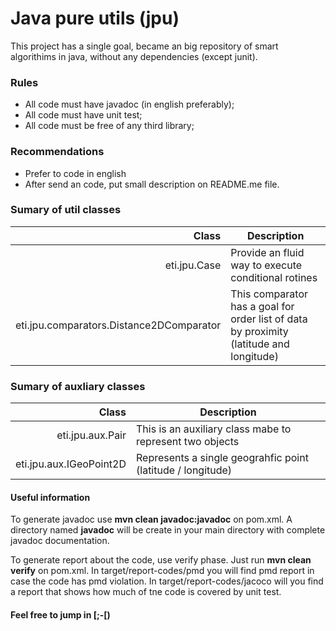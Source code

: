 # Java pure utils (jpu)

This project has a single goal, became an big repository of smart algorithims in java, without any dependencies (except junit).

### Rules
* All code must have javadoc (in english preferably);
* All code must have unit test;
* All code must be free of any third library;

### Recommendations
* Prefer to code in english
* After send an code, put small description on README.me file.

### Sumary of util classes
|Class|Description|
|---:|---|
|eti.jpu.Case|Provide an fluid way to execute conditional rotines|
|eti.jpu.comparators.Distance2DComparator|This comparator has a goal for order list of data by proximity (latitude and longitude)|

### Sumary of auxliary classes
|Class|Description|
|---:|---|
|eti.jpu.aux.Pair|This is an auxiliary class mabe to represent two objects|
|eti.jpu.aux.IGeoPoint2D|Represents a single geograhfic point (latitude / longitude)|

#### Useful information
To generate javadoc use __mvn clean javadoc:javadoc__ on pom.xml. A directory named __javadoc__ will be create in your main directory with complete javadoc documentation.

To generate report about the code, use verify phase. Just run __mvn clean verify__ on pom.xml. In target/report-codes/pmd you will find pmd report in case the code has pmd violation. In target/report-codes/jacoco will you find a report that shows how much of tne code is covered by unit test.


#### Feel free to jump in [;-[)